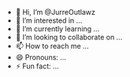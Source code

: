 - 👋 Hi, I’m @JurreOutlawz
- 👀 I’m interested in ...
- 🌱 I’m currently learning ...
- 💞️ I’m looking to collaborate on ...
- 📫 How to reach me ...
- 😄 Pronouns: ...
- ⚡ Fun fact: ...

<!---
JurreOutlawz/JurreOutlawz is a ✨ special ✨ repository because its `README.md` (this file) appears on your GitHub profile.
You can click the Preview link to take a look at your changes.
--->
